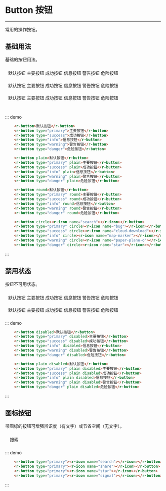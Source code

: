 # Button 按钮
----
常用的操作按钮。

## 基础用法

基础的按钮用法。

<div class="demo-block">
    <div style="padding:10px ">
      <r-button>默认按钮</r-button>
      <r-button type="primary">主要按钮</r-button>
      <r-button type="success">成功按钮</r-button>
      <r-button type="info">信息按钮</r-button>
      <r-button type="warning">警告按钮</r-button>
      <r-button type="danger">危险按钮</r-button>
    </div>
    <div style="padding:10px">
      <r-button plain>默认按钮</r-button>
      <r-button type="primary" plain>主要按钮</r-button>
      <r-button type="success" plain>成功按钮</r-button>
      <r-button type="info" plain>信息按钮</r-button>
      <r-button type="warning" plain>警告按钮</r-button>
      <r-button type="danger" plain>危险按钮</r-button>
    </div>
    <div style="padding:10px">
      <r-button round>默认按钮</r-button>
      <r-button type="primary" round>主要按钮</r-button>
      <r-button type="success" round>成功按钮</r-button>
      <r-button type="info" round>信息按钮</r-button>
      <r-button type="warning" round>警告按钮</r-button>
      <r-button type="danger" round>危险按钮</r-button>
    </div>
    <div style="padding:10px">
      <r-button circle><r-icon name="search"></r-icon></r-button>
      <r-button type="primary" circle><r-icon name="bug"></r-icon></r-button>
      <r-button type="success" circle><r-icon name="cloud-download"></r-icon></r-button>
      <r-button type="info" circle><r-icon name="map-marker"></r-icon></r-button>
      <r-button type="warning" circle><r-icon name="paper-plane-o"></r-icon></r-button>
      <r-button type="danger" circle><r-icon name="star"></r-icon></r-button>
    </div>
</div>

::: demo
```html
    <r-button>默认按钮</r-button>
    <r-button type="primary">主要按钮</r-button>
    <r-button type="success">成功按钮</r-button>
    <r-button type="info">信息按钮</r-button>
    <r-button type="warning">警告按钮</r-button>
    <r-button type="danger">危险按钮</r-button>

    <r-button plain>默认按钮</r-button>
    <r-button type="primary" plain>主要按钮</r-button>
    <r-button type="success" plain>成功按钮</r-button>
    <r-button type="info" plain>信息按钮</r-button>
    <r-button type="warning" plain>警告按钮</r-button>
    <r-button type="danger" plain>危险按钮</r-button>

    <r-button round>默认按钮</r-button>
    <r-button type="primary" round>主要按钮</r-button>
    <r-button type="success" round>成功按钮</r-button>
    <r-button type="info" round>信息按钮</r-button>
    <r-button type="warning" round>警告按钮</r-button>
    <r-button type="danger" round>危险按钮</r-button>

    <r-button circle><r-icon name="search"></r-icon></r-button>
    <r-button type="primary" circle><r-icon name="bug"></r-icon></r-button>
    <r-button type="success" circle><r-icon name="cloud-download"></r-icon></r-button>
    <r-button type="info" circle><r-icon name="map-marker"></r-icon></r-button>
    <r-button type="warning" circle><r-icon name="paper-plane-o"></r-icon></r-button>
    <r-button type="danger" circle><r-icon name="star"></r-icon></r-button>
```
:::

## 禁用状态

按钮不可用状态。


<div class="demo-block">
    <div style="padding:10px ">
      <r-button disabled>默认按钮</r-button>
      <r-button type="primary" disabled>主要按钮</r-button>
      <r-button type="success" disabled>成功按钮</r-button>
      <r-button type="info" disabled>信息按钮</r-button>
      <r-button type="warning" disabled>警告按钮</r-button>
      <r-button type="danger" disabled>危险按钮</r-button>
    </div>
    <div style="padding:10px">
      <r-button plain disabled>默认按钮</r-button>
      <r-button type="primary" plain disabled>主要按钮</r-button>
      <r-button type="success" plain disabled>成功按钮</r-button>
      <r-button type="info" plain disabled>信息按钮</r-button>
      <r-button type="warning" plain disabled>警告按钮</r-button>
      <r-button type="danger" plain disabled>危险按钮</r-button>
    </div>
</div>

::: demo
```html
    <r-button disabled>默认按钮</r-button>
    <r-button type="primary" disabled>主要按钮</r-button>
    <r-button type="success" disabled>成功按钮</r-button>
    <r-button type="info" disabled>信息按钮</r-button>
    <r-button type="warning" disabled>警告按钮</r-button>
    <r-button type="danger" disabled>危险按钮</r-button>

    <r-button plain disabled>默认按钮</r-button>
    <r-button type="primary" plain disabled>主要按钮</r-button>
    <r-button type="success" plain disabled>成功按钮</r-button>
    <r-button type="info" plain disabled>信息按钮</r-button>
    <r-button type="warning" plain disabled>警告按钮</r-button>
    <r-button type="danger" plain disabled>危险按钮</r-button>
```
:::

## 图标按钮
带图标的按钮可增强辨识度（有文字）或节省空间（无文字）。

<div class="demo-block">
    <div style="padding:10px ">
      <r-button type="primary"><r-icon name="search"></r-icon><span style="margin-left: 5px">搜索</span></r-button>
      <r-button type="primary"><r-icon name="share"></r-icon></r-button>
      <r-button type="primary"><r-icon name="star"></r-icon></r-button>
      <r-button type="primary"><r-icon name="signal"></r-icon></r-button>
    </div>
</div>

::: demo
```html
    <r-button type="primary"><r-icon name="search"></r-icon></r-button>
    <r-button type="primary"><r-icon name="share"></r-icon></r-button>
    <r-button type="primary"><r-icon name="star"></r-icon></r-button>
    <r-button type="primary"><r-icon name="signal"></r-icon></r-button>
```
:::
